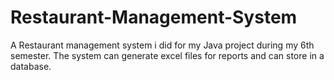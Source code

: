 # Restaurant-Management-System
A Restaurant management system i did for my Java project during my 6th semester. The system can generate excel files for reports and can store in a database.
